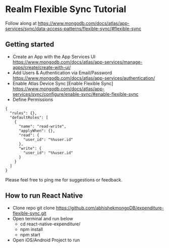 # Realm Flexible Sync Tutorial

Follow along at https://www.mongodb.com/docs/atlas/app-services/sync/data-access-patterns/flexible-sync/#flexible-sync


## Getting started
* Create an App with the App Services UI https://www.mongodb.com/docs/atlas/app-services/manage-apps/create/create-with-ui/
* Add Users & Authentication via Email/Password https://www.mongodb.com/docs/atlas/app-services/authentication/
* Enable Atlas Device Sync [Enable Flexible Sync] https://www.mongodb.com/docs/atlas/app-services/sync/configure/enable-sync/#enable-flexible-sync
* Define Permissions  

```
{
  "rules": {},
  "defaultRoles": [
    {
      "name": "read-write",
      "applyWhen": {},
      "read": {
        "user_id": "%%user.id"
      },
      "write": {
        "user_id": "%%user.id"
      }
    }
  ]
}
```


Please feel free to ping me for suggestions or feedback.

## How to run React Native

* Clone repo  git clone https://github.com/abhishekmongoDB/expenditure-flexible-sync.git
* Open terminal and run below
  * cd react-native-expenditure/
  * npm install 
  * npm start
* Open iOS/Android Project to run

  
